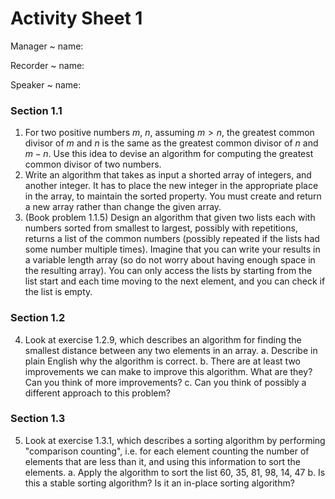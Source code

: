 # Activity Sheet 1

Manager
  ~ name:

Recorder
  ~ name:

Speaker
  ~ name:

### Section 1.1

1. For two positive numbers $m$, $n$, assuming $m > n$, the greatest common divisor of $m$ and $n$ is the same as the greatest common divisor of $n$ and $m-n$. Use this idea to devise an algorithm for computing the greatest common divisor of two numbers.
2. Write an algorithm that takes as input a shorted array of integers, and another integer. It has to place the new integer in the appropriate place in the array, to maintain the sorted property. You must create and return a new array rather than change the given array.
3. (Book problem 1.1.5) Design an algorithm that given two lists each with numbers sorted from smallest to largest, possibly with repetitions, returns a list of the common numbers (possibly repeated if the lists had some number multiple times). Imagine that you can write your results in a variable length array (so do not worry about having enough space in the resulting array). You can only access the lists by starting from the list start and each time moving to the next element, and you can check if the list is empty.

### Section 1.2

4. Look at exercise 1.2.9, which describes an algorithm for finding the smallest distance between any two elements in an array.
    a. Describe in plain English why the algorithm is correct.
    b. There are at least two improvements we can make to improve this algorithm. What are they? Can you think of more improvements?
    c. Can you think of possibly a different approach to this problem?

### Section 1.3

5. Look at exercise 1.3.1, which describes a sorting algorithm by performing "comparison counting", i.e. for each element counting the number of elements that are less than it, and using this information to sort the elements.
    a. Apply the algorithm to sort the list $60$, $35$, $81$, $98$, $14$, $47$
    b. Is this a stable sorting algorithm? Is it an in-place sorting algorithm?
